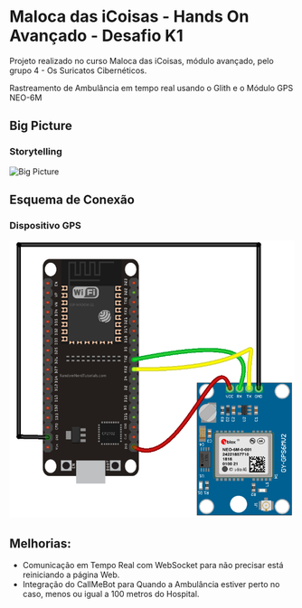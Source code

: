 # Maloca das iCoisas - Hands On Avançado - Desafio K1

Projeto realizado no curso Maloca das iCoisas, módulo avançado, pelo grupo 4 - Os Suricatos Cibernéticos.

Rastreamento de Ambulância em tempo real usando o Glith e o Módulo GPS NEO-6M

## Big Picture

### Storytelling

![Big Picture](./big_picture.png)

## Esquema de Conexão

### Dispositivo GPS
![Esquema de Conexão](./image.png) 

## Melhorias: 

- Comunicação em Tempo Real com WebSocket para não precisar está  reiniciando a página Web.
- Integração do CallMeBot para Quando a Ambulância estiver perto no caso, menos ou igual a 100 metros do Hospital.

